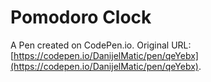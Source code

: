 # Pomodoro Clock

A Pen created on CodePen.io. Original URL: [https://codepen.io/DanijelMatic/pen/qeYebx](https://codepen.io/DanijelMatic/pen/qeYebx).


